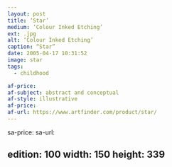 ```yaml
---
layout: post
title: ‘Star’
medium: ‘Colour Inked Etching’
ext: .jpg
alt: ‘Colour Inked Etching’
caption: “Star”
date: 2005-04-17 10:31:52
image: star
tags:
  - childhood

af-price:
af-subject: abstract and conceptual
af-style: illustrative
af-price:
af-url: https://www.artfinder.com/product/star/
---
```



sa-price:
sa-url:

edition: 100
width: 150
height: 339
---


